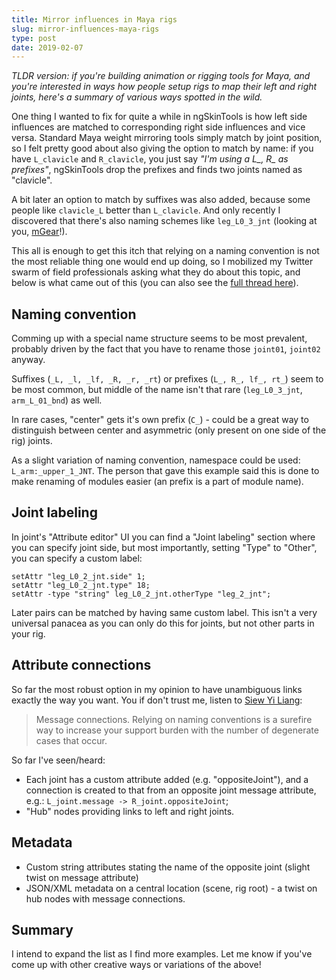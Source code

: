 ```yaml
---
title: Mirror influences in Maya rigs
slug: mirror-influences-maya-rigs
type: post
date: 2019-02-07
---
```



*TLDR version: if you're building animation or rigging tools for Maya, and you're interested in ways how people setup rigs to map their left and right joints, here's a summary of various ways spotted in the wild.*


One thing I wanted to fix for quite a while in ngSkinTools is how left side influences are matched to corresponding right side influences and vice versa. Standard Maya weight mirroring tools simply match by joint position, so I felt pretty good about also giving the option to match by name: if you have `L_clavicle` and `R_clavicle`, you just say *"I'm using a L\_, R\_ as prefixes"*, ngSkinTools drop the prefixes and finds two joints named as "clavicle". 

A bit later an option to match by suffixes was also added, because some people like `clavicle_L` better than `L_clavicle`. And only recently I discovered that there's also naming schemes like `leg_L0_3_jnt` (looking at you, [mGear](http://www.mgear-framework.com/)!).

This all is enough to get this itch that relying on a naming convention is not the most reliable thing one would end up doing, so I mobilized my Twitter swarm of field professionals asking what they do about this topic, and below is what came out of this (you can also see the [full thread here](https://twitter.com/viktorasm/status/1092688447955976193)).



## Naming convention

Comming up with a special name structure seems to be most prevalent, probably driven by the fact that you have to rename those `joint01`, `joint02` anyway.

Suffixes (`_L, _l, _lf, _R, _r, _rt`) or prefixes  (`L_, R_, lf_, rt_`) seem to be most common, but middle of the name isn't that rare (`leg_L0_3_jnt`, `arm_L_01_bnd`) as well.

In rare cases, "center" gets it's own prefix (`C_`) - could be a great way to distinguish between center and asymmetric (only present on one side of the rig) joints.

As a slight variation of naming convention, namespace could be used: `L_arm:_upper_1_JNT`. The person that gave this example said this is done to make renaming of modules easier (an prefix is a part of module name).
 
    
## Joint labeling

In joint's "Attribute editor" UI you can find a "Joint labeling" section where you can specify joint side, but most importantly, setting "Type" to "Other", you can specify a custom label:

```
setAttr "leg_L0_2_jnt.side" 1;
setAttr "leg_L0_2_jnt.type" 18;
setAttr -type "string" leg_L0_2_jnt.otherType "leg_2_jnt";
```

Later pairs can be matched by having same custom label. This isn't a very universal panacea as you can only do this for joints, but not other parts in your rig.
   
## Attribute connections

So far the most robust option in my opinion to have unambiguous links exactly the way you want. You if don't trust me, listen to [Siew Yi Liang](https://twitter.com/ylsiew/status/1093417883760115712):

> Message connections. Relying on naming conventions is a surefire way to increase your support burden with the number of degenerate cases that occur.

So far I've seen/heard:

* Each joint has a custom attribute added (e.g. "oppositeJoint"), and a connection is created to that from an opposite joint message attribute, e.g.: `L_joint.message -> R_joint.oppositeJoint`;
* "Hub" nodes providing links to left and right joints.
    
## Metadata

 
* Custom string attributes stating the name of the opposite joint (slight twist on message attribute)
* JSON/XML metadata on a central location (scene, rig root) - a twist on hub nodes with message connections. 
    

  
## Summary

I intend to expand the list as I find more examples. Let me know if you've come up with other creative ways or variations of the above!

